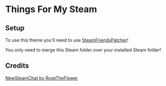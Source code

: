 # Things For My Steam

## Setup

To use this theme you'll need to use [SteamFriendsPatcher](https://github.com/PhantomGamers/SteamFriendsPatcher)!

You only need to merge this Steam folder over your installed Steam folder!

## Credits

[NewSteamChat by RoseTheFlower](https://github.com/RoseTheFlower/newsteamchat)